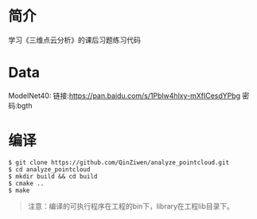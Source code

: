 # 简介
学习《三维点云分析》的课后习题练习代码

# Data
ModelNet40: 链接:https://pan.baidu.com/s/1Pblw4hlxy-mXfICesdYPbg  密码:bgth

# 编译
```
$ git clone https://github.com/QinZiwen/analyze_pointcloud.git
$ cd analyze_pointcloud
$ mkdir build && cd build
$ cmake ..
$ make
```

> 注意：编译的可执行程序在工程的bin下，library在工程lib目录下。
